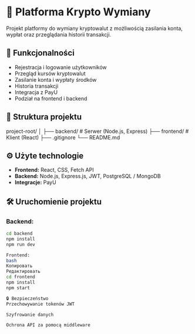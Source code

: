 # 💱 Platforma Krypto Wymiany

Projekt platformy do wymiany kryptowalut z możliwością zasilania konta, wypłat oraz przeglądania historii transakcji.

## 🚀 Funkcjonalności

- Rejestracja i logowanie użytkowników
- Przegląd kursów kryptowalut
- Zasilanie konta i wypłaty środków
- Historia transakcji
- Integracja z PayU
- Podział na frontend i backend

## 📁 Struktura projektu
project-root/
│
├── backend/ # Serwer (Node.js, Express)
├── frontend/ # Klient (React)
├── .gitignore
└── README.md

## ⚙️ Użyte technologie

- **Frontend:** React, CSS, Fetch API
- **Backend:** Node.js, Express.js, JWT, PostgreSQL / MongoDB
- **Integracje:** PayU

## 🛠️ Uruchomienie projektu

### Backend:
```bash
cd backend
npm install
npm run dev

Frontend:
bash
Копировать
Редактировать
cd frontend
npm install
npm start

🔒 Bezpieczeństwo
Przechowywanie tokenów JWT

Szyfrowanie danych

Ochrona API za pomocą middleware
